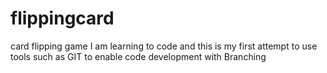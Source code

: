 # flippingcard
card flipping game
I am learning to code and this is my first attempt to use tools such as GIT to enable code development with Branching

